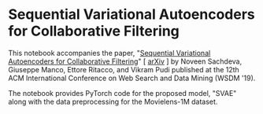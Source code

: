 # Sequential Variational Autoencoders for Collaborative Filtering
This notebook accompanies the paper, "<a href="http://www.wsdm-conference.org/2019/accepted-papers.php">Sequential Variational Autoencoders for Collaborative Filtering</a>" [ <a href="https://arxiv.org/abs/1811.09975">arXiv</a> ] by Noveen Sachdeva, Giuseppe Manco, Ettore Ritacco, and Vikram Pudi published at the 12th ACM International Conference on Web Search and Data Mining (WSDM '19).

The notebook provides PyTorch code for the proposed model, "SVAE" along with the data preprocessing for the Movielens-1M dataset.
